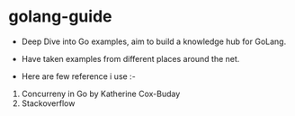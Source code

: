 # golang-guide

- Deep Dive into Go examples, aim to build a knowledge hub for GoLang.

- Have taken examples from different places around the net.

- Here are few reference i use :-
1. Concurreny in Go by Katherine Cox-Buday
2. Stackoverflow 

